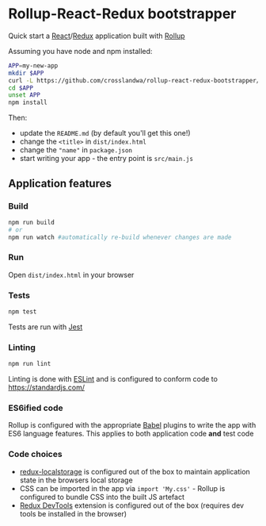 # Rollup-React-Redux bootstrapper

Quick start a [React](https://reactjs.org/)/[Redux](https://redux.js.org/introduction) application built with [Rollup](https://rollupjs.org/)

Assuming you have node and npm installed:
```bash
APP=my-new-app
mkdir $APP
curl -L https://github.com/crosslandwa/rollup-react-redux-bootstrapper/tarball/master | tar -xf - --strip 1 --directory $APP
cd $APP
unset APP
npm install
```

Then:
- update the `README.md` (by default you'll get this one!)
- change the `<title>` in `dist/index.html`
- change the `"name"` in `package.json`
- start writing your app - the entry point is `src/main.js`

## Application features

### Build

```bash
npm run build
# or
npm run watch #automatically re-build whenever changes are made
```

### Run

Open `dist/index.html` in your browser

### Tests

```bash
npm test
```
Tests are run with [Jest](https://facebook.github.io/jest/)

### Linting

```bash
npm run lint
```

Linting is done with [ESLint](https://eslint.org/) and is configured to conform code to https://standardjs.com/

### ES6ified code

Rollup is configured with the appropriate [Babel](https://babeljs.io/) plugins to write the app with ES6 language features. This applies to both application code **and** test code

### Code choices

- [redux-localstorage](https://github.com/elgerlambert/redux-localstorage) is configured out of the box to maintain application state in the browsers local storage
- CSS can be imported in the app via `import 'My.css'` - Rollup is configured to bundle CSS into the built JS artefact
- [Redux DevTools](https://github.com/zalmoxisus/redux-devtools-extension) extension is configured out of the box (requires dev tools be installed in the browser)
